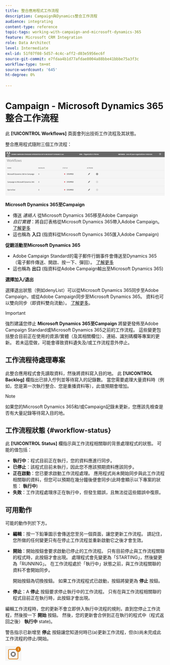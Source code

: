 ```yaml
---
title: 整合應用程式工作流程
description: Campaign與Dynamics整合工作流程
audience: integrating
content-type: reference
topic-tags: working-with-campaign-and-microsoft-dynamics-365
feature: Microsoft CRM Integration
role: Data Architect
level: Intermediate
exl-id: 51f07f08-5d57-4c4c-aff2-d03e5956ec6f
source-git-commit: e7fdaa4b1d77afdae8004a88bbe41bbbe75a3f3c
workflow-type: tm+mt
source-wordcount: '645'
ht-degree: 0%

---
```


# Campaign - Microsoft Dynamics 365整合工作流程

此 **[!UICONTROL Workflows]** 頁面會列出技術工作流程及其狀態。

整合應用程式隨附三個工作流程：

![](assets/do-not-localize/d365-to-acs-ui-page-workflows.png)

**Microsoft Dynamics 365至Campaign**
* 傳送 *連絡人* 從Microsoft Dynamics 365移至Adobe Campaign
* *自訂實體*：將自訂表格從Microsoft Dynamics 365帶入Adobe Campaign。 [了解更多](../../integrating/using/d365-acs-using-the-integration.md#data-flows)
* 這也稱為 **入口** (指資料從Microsoft Dynamics 365匯入Adobe Campaign)

**促銷活動至Microsoft Dynamics 365**
* Adobe Campaign Standard的電子郵件行銷事件會傳送至Dynamics 365 （電子郵件傳送、開啟、按一下、彈回）。 [了解更多](../../integrating/using/d365-acs-using-the-integration.md#email-marketing-event-flow)
* 這也稱為 **出口** (指資料從Adobe Campaign輸出至Microsoft Dynamics 365)

**選擇加入/退出**

選擇退出狀態（例如denyList）可以從Microsoft Dynamics 365同步至Adobe Campaign，或從Adobe Campaign同步至Microsoft Dynamics 365。 資料也可以雙向同步（即資料雙向流動）。 [了解更多](../../integrating/using/d365-acs-self-service-app-data-sync.md#opt-in-out-wf)。

>[!IMPORTANT]
>
>強烈建議您停止 **Microsoft Dynamics 365至Campaign** 將變更發佈至Adobe Campaign Standard或Microsoft Dynamics 365之前的工作流程。 這些變更包括整合目前正在使用的資源/實體（及其相關欄位）、連結、識別碼欄等專案的更新。 若未這麼做，可能會導致資料遺失及/或工作流程意外停止。

## 工作流程待處理專案

此整合應用程式會先讀取資料，然後將資料寫入目的地。 此 **[!UICONTROL Backlog]** 欄指出已排入佇列並等待寫入的記錄數。 當您需要處理大量資料時（例如，您是第一次執行整合、您是重播資料等），此值預期會增加。

>[!NOTE]
>如果您的Microsoft Dynamics 365和/或Campaign記錄未更新，您應該先檢查是否有大量記錄等待寫入目的地。

## 工作流程狀態 {#workflow-status}

此 **[!UICONTROL Status]** 欄指示與工作流程相關聯的背景處理程式的狀態。 可能的值包括：

* **執行中**：程式目前正在執行，您的資料應進行同步。
* **已停止**：該程式目前未執行，因此您不應該預期資料應該同步。
* **正在啟動**：您已要求啟動工作流程處理。 應用程式尚未開始同步與此工作流程相關聯的資料，但您可以預期在幾分鐘後便會同步(此時會顯示以下專案的狀態： **執行中**)
* **失敗**：工作流程處理序正在執行中，但發生錯誤，且無法從這些錯誤中復原。

## 可用動作

可能的動作列於下方。

* **編輯**：按一下鉛筆圖示會傳送您至另一個頁面，讓您更新工作流程。 請記住，您所做的任何變更只有在停止工作流程並重新啟動它之後才會生效。

* **開始**：開始按鈕會要求啟動已停止的工作流程。 只有目前停止與工作流程關聯的程式時，此按鈕才會出現。 處理程式會先變更為「STARTING」，然後變更為「RUNNING」。 在工作流程處於「執行中」狀態之前，與工作流程關聯的資料不會開始同步。

   開始按鈕為切換按鈕。 如果工作流程程式已啟動，按鈕將變更為 **停止** 按鈕。

* **停止**：A **停止** 按鈕要求停止執行中的工作流程。 只有在與工作流程相關聯的程式目前正在執行時，此按鈕才會出現。

編輯工作流程時，您的更新不會立即併入執行中流程的規則，直到您停止工作流程，然後按一下 **開始** 按鈕。 然後，您的更新會合併到正在執行的程式中（程式返回之後） **執行中** state)。

警告指示已新增至 **停止** 按鈕讓您知道何時已(a)更新工作流程，但(b)尚未完成此工作流程的停止/開始。

![](assets/do-not-localize/d365-to-acs-icon-stop-with-changes.png)
